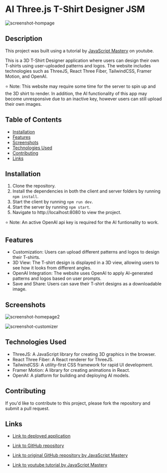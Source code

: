 # AI Three.js T-Shirt Designer JSM

![screenshot-hompage](https://user-images.githubusercontent.com/103476893/229616090-eefa8d30-4410-4a9f-a6ae-6d0306dbab45.png)

## Description

This project was built using a tutorial by [JavaScript Mastery](https://www.youtube.com/watch?v=ZqEa8fTxypQ) on youtube.

This is a 3D T-Shirt Designer application where users can design their own T-shirts using user-uploaded patterns and logos. The website includes technologies such as ThreeJS, React Three Fiber, TailwindCSS, Framer Motion, and OpenAI.

⭐ Note: This website may require some time for the server to spin up and the 3D shirt to render. In addition, the AI functionality of this app may become unresponsive due to an inactive key, however users can still upload their own images.

## Table of Contents

- [Installation](#installation)
- [Features](#features)
- [Screenshots](#screenshots)
- [Technologies Used](#technologies-used)
- [Contributing](#contributing)
- [Links](#links)

## Installation

1. Clone the repository.
2. Install the dependencies in both the client and server folders by running `npm install`.
3. Start the client by running `npm run dev`.
4. Start the server by running `npm start`.
5. Navigate to http://localhost:8080 to view the project.

⭐ Note: An active OpenAI api key is required for the AI funtionality to work.

## Features
- Customization: Users can upload different patterns and logos to design their T-shirts.
- 3D View: The T-shirt design is displayed in a 3D view, allowing users to see how it looks from different angles.
- OpenAI Integration: The website uses OpenAI to apply AI-generated patterns and logos based on user prompts.
- Save and Share: Users can save their T-shirt designs as a downloadable image.

## Screenshots

![screenshot-homepage2](https://user-images.githubusercontent.com/103476893/229616205-5e647999-403e-432a-b189-32c93abbc505.png)

![screenshot-customizer](https://user-images.githubusercontent.com/103476893/229616217-5a054c15-f901-4b70-a9a5-d582b231c66d.png)

## Technologies Used

- ThreeJS: A JavaScript library for creating 3D graphics in the browser.
- React Three Fiber: A React renderer for ThreeJS.
- TailwindCSS: A utility-first CSS framework for rapid UI development.
- Framer Motion: A library for creating animations in React.
- OpenAI: A platform for building and deploying AI models.

## Contributing

If you'd like to contribute to this project, please fork the repository and submit a pull request.

## Links

- [Link to deployed application](https://ai-threejs-products-app.netlify.app/)

- [Link to GitHub repository](https://github.com/kt946/ai-threejs-products-app-yt-jsm)

- [Link to original GitHub repository by JavaScript Mastery](https://github.com/adrianhajdin/project_threejs_ai)

- [Link to youtube tutorial by JavaScript Mastery](https://www.youtube.com/watch?v=ZqEa8fTxypQ)
